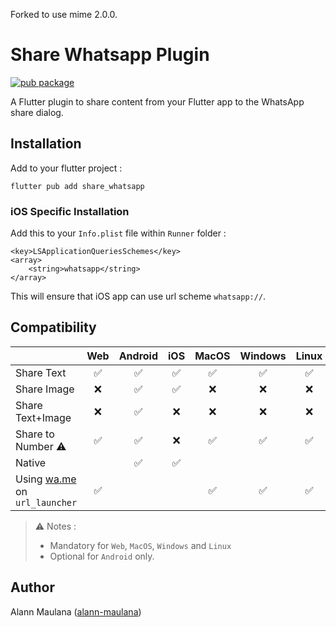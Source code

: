 Forked to use mime 2.0.0.

# Share Whatsapp Plugin

[![pub package](https://img.shields.io/pub/v/share_whatsapp.svg)](https://pub.dartlang.org/packages/share_whatsapp)

A Flutter plugin to share content from your Flutter app to the WhatsApp share dialog.

## Installation

Add to your flutter project :
```
flutter pub add share_whatsapp
```

### iOS Specific Installation
Add this to your `Info.plist` file within `Runner` folder :
```
<key>LSApplicationQueriesSchemes</key>
<array>
	<string>whatsapp</string>
</array>
```
This will ensure that iOS app can use url scheme `whatsapp://`.

## Compatibility

|                                                | Web | Android | iOS | MacOS | Windows | Linux |
|------------------------------------------------|:---:|:-------:|:---:|:-----:|:-------:|:-----:|
| Share Text                                     |  ✅  |    ✅    |  ✅  |   ✅   |    ✅    |   ✅   |
| Share Image                                    |  ❌  |    ✅    |  ✅  |   ❌   |    ❌    |   ❌   |
| Share Text+Image                               |  ❌  |    ✅    |  ❌  |   ❌   |    ❌    |   ❌   |
| Share to Number ⚠️                              |  ✅  |    ✅    |  ❌  |   ✅   |    ✅    |   ✅   |
| Native                                         |     |    ✅    |  ✅  |       |         |       |
| Using [wa.me](https://wa.me) on `url_launcher` |  ✅  |         |     |   ✅   |    ✅    |   ✅   |

> ⚠️ Notes :
> - Mandatory for `Web`, `MacOS`, `Windows` and `Linux`
> - Optional for `Android` only.

## Author
Alann Maulana ([alann-maulana](https://github.com/alann-maulana))
